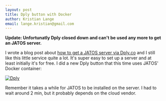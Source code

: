 ```yaml
---
layout: post
title: Dply button with Docker
author: Kristian Lange
email: lange.kristian@gmail.com
---
```


**Update: Unfortunatly Dply closed down and can't be used any more to get an JATOS server.**

I wrote a blog post about [how to get a JATOS server via Dply.co](http://blog.jatos.org/JATOS-with-Dply/) and I still like this little service quite a lot. It's super easy to set up a server and at least initially it's for free. I did a new Dply button that this time uses JATOS' Docker container:

[![Dply](https://dply.co/b.svg)](https://dply.co/b/zkSCX6Cx) 

Remember it takes a while for JATOS to be installed on the server. I had to wait around 2 min, but it probably depends on the cloud vendor.
